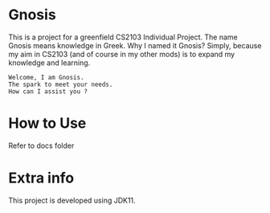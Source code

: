 
# Gnosis
This is a project for a greenfield CS2103 Individual Project.
The name Gnosis means knowledge in Greek. 
Why I named it Gnosis? 
Simply, because my aim in CS2103 (and of course in my other mods) is to expand my knowledge and learning.
```
Welcome, I am Gnosis.
The spark to meet your needs.
How can I assist you ?
```

# How to Use
Refer to docs folder

# Extra info
This project is developed using JDK11.
